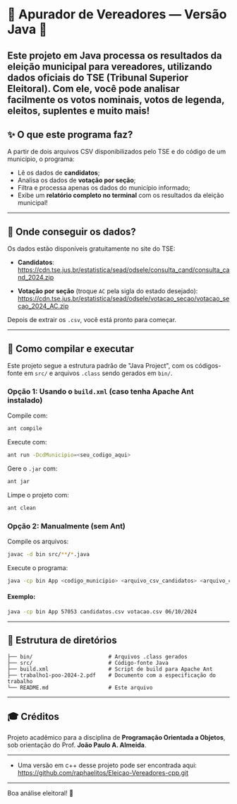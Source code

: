 # 📰 Apurador de Vereadores — Versão Java 🚀

Este projeto em **Java** processa os resultados da eleição municipal para **vereadores**, utilizando dados oficiais do TSE (Tribunal Superior Eleitoral). Com ele, você pode analisar facilmente os votos nominais, votos de legenda, eleitos, suplentes e muito mais!
---

## ✨ O que este programa faz?

A partir de dois arquivos CSV disponibilizados pelo TSE e do código de um município, o programa:

- Lê os dados de **candidatos**;
- Analisa os dados de **votação por seção**;
- Filtra e processa apenas os dados do município informado;
- Exibe um **relatório completo no terminal** com os resultados da eleição municipal!

---

## 📆 Onde conseguir os dados?

Os dados estão disponíveis gratuitamente no site do TSE:

- **Candidatos**:  
  https://cdn.tse.jus.br/estatistica/sead/odsele/consulta_cand/consulta_cand_2024.zip

- **Votação por seção** (troque `AC` pela sigla do estado desejado):  
  https://cdn.tse.jus.br/estatistica/sead/odsele/votacao_secao/votacao_secao_2024_AC.zip

Depois de extrair os `.csv`, você está pronto para começar.

---

## 🚀 Como compilar e executar

Este projeto segue a estrutura padrão de "Java Project", com os códigos-fonte em `src/` e arquivos `.class` sendo gerados em `bin/`.

### Opção 1: Usando o `build.xml` (caso tenha Apache Ant instalado)

Compile com:
```bash
ant compile
```

Execute com:
```bash
ant run -DcdMunicipio=<seu_codigo_aqui>
```

Gere o `.jar` com:
```bash
ant jar
```

Limpe o projeto com:
```bash
ant clean
```

### Opção 2: Manualmente (sem Ant)

Compile os arquivos:
```bash
javac -d bin src/**/*.java
```

Execute o programa:
```bash
java -cp bin App <codigo_municipio> <arquivo_csv_candidatos> <arquivo_csv_votacao> <data_eleicao>
```

#### Exemplo:
```bash
java -cp bin App 57053 candidatos.csv votacao.csv 06/10/2024
```

---

## 📁 Estrutura de diretórios

```
├── bin/                        # Arquivos .class gerados
├── src/                        # Código-fonte Java
├── build.xml                   # Script de build para Apache Ant
├── trabalho1-poo-2024-2.pdf    # Documento com a especificação do trabalho
└── README.md                   # Este arquivo
```

---

## 🎓 Créditos

Projeto acadêmico para a disciplina de **Programação Orientada a Objetos**, sob orientação do Prof. **João Paulo A. Almeida**.

---

- Uma versão em c++ desse projeto pode ser encontrada aqui:
  https://github.com/raphaelitos/Eleicao-Vereadores-cpp.git

---

Boa análise eleitoral! 🌟
